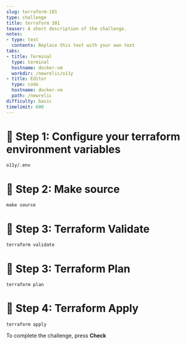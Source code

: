 ```yaml
---
slug: terraform-101
type: challenge
title: terraform 101
teaser: A short description of the challenge.
notes:
- type: text
  contents: Replace this text with your own text
tabs:
- title: Terminal
  type: terminal
  hostname: docker-vm
  workdir: /newrelic/o11y
- title: Editor
  type: code
  hostname: docker-vm
  path: /newrelic
difficulty: basic
timelimit: 600
---
```

🧪 Step 1: Configure your terraform environment variables
=======================

```
o11y/.env
```

🧪 Step 2: Make source
=======================

```
make source
```

🧪 Step 3: Terraform Validate
=======================

```
terraform validate
```

🧪 Step 3: Terraform Plan
=======================

```
terraform plan
```

🏁 Step 4: Terraform Apply
=======================

```
terraform apply
```

To complete the challenge, press **Check**
